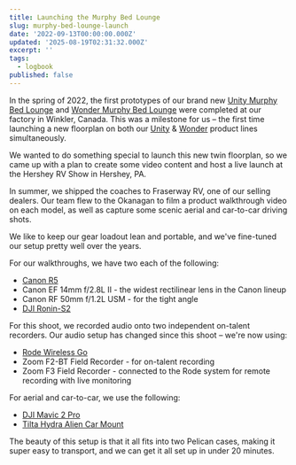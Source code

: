 ```yaml
---
title: Launching the Murphy Bed Lounge
slug: murphy-bed-lounge-launch
date: '2022-09-13T00:00:00.000Z'
updated: '2025-08-19T02:31:32.000Z'
excerpt: ''
tags:
  - logbook
published: false
---
```

In the spring of 2022, the first prototypes of our brand new [Unity Murphy Bed Lounge](https://leisurevans.com/unity/features/murphy-bed-lounge) and [Wonder Murphy Bed Lounge](https://leisurevans.com/wonder/features/murphy-bed-lounge/) were completed at our factory in Winkler, Canada. This was a milestone for us – the first time launching a new floorplan on both our [Unity](https://leisurevans.com/unity/) & [Wonder](https://leisurevans.com/wonder/) product lines simultaneously.

We wanted to do something special to launch this new twin floorplan, so we came up with a plan to create some video content and host a live launch at the Hershey RV Show in Hershey, PA.

In summer, we shipped the coaches to Fraserway RV, one of our selling dealers. Our team flew to the Okanagan to film a product walkthrough video on each model, as well as capture some scenic aerial and car-to-car driving shots.

We like to keep our gear loadout lean and portable, and we've fine-tuned our setup pretty well over the years.

For our walkthroughs, we have two each of the following:

- [Canon R5](https://www.canon.ca/en/product?name=EOS_R5)
- Canon EF 14mm f/2.8L II - the widest rectilinear lens in the Canon lineup
- Canon RF 50mm f/1.2L USM - for the tight angle
- [DJI Ronin-S2](https://www.dji.com/ca/rs-2)

For this shoot, we recorded audio onto two independent on-talent recorders. Our audio setup has changed since this shoot – we're now using:

- [Rode Wireless Go](https://rode.com/en/microphones/wireless/wirelessgo)
- Zoom F2-BT Field Recorder - for on-talent recording
- Zoom F3 Field Recorder - connected to the Rode system for remote recording with live monitoring

For aerial and car-to-car, we use the following:

- [DJI Mavic 2 Pro](https://www.dji.com/ca/mavic-2)
- [Tilta Hydra Alien Car Mount](https://tilta.com/shop/hydra-alien-car-mounting-system-pro-kit/)

The beauty of this setup is that it all fits into two Pelican cases, making it super easy to transport, and we can get it all set up in under 20 minutes.
